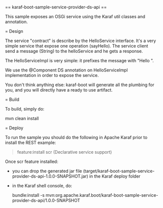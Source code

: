 == karaf-boot-sample-service-provider-ds-api ==

This sample exposes an OSGi service using the Karaf util classes and annotation.

= Design

The service "contract" is describe by the HelloService interface. It's a very simple service that expose one operation (sayHello).
The service client send a message (String) to the helloService and he gets a response.

The HelloServiceImpl is very simple: it prefixes the message with "Hello ".

We use the @Component DS annotation on HelloServiceImpl implementation in order to expose the service.

You don't think anything else: karaf-boot will generate all the plumbing for you, and you will directly have a ready
to use artifact.

= Build

To build, simply do:

  mvn clean install

= Deploy

To run the sample you should do the following in Apache Karaf prior to install the REST example:

> feature:install scr (Declarative service support)  

Once scr feature installed:

* you can drop the generated jar file (target/karaf-boot-sample-service-provider-ds-api-1.0.0-SNAPSHOT.jar) in the
Karaf deploy folder
* in the Karaf shell console, do:

  bundle:install -s mvn:org.apache.karaf.boot/karaf-boot-sample-service-provider-ds-api/1.0.0-SNAPSHOT